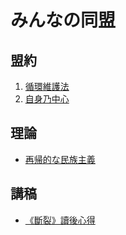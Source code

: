 # みんなの同盟
## 盟約

1. [循環維護法](/盟約/循環維護)
2. [自身乃中心](/盟約/自分を中心に)

## 理論

- [再帰的な民族主義](/理論/再帰的な民族主義.md)

## 講稿

- [《斷裂》讀後心得](/講稿/《斷裂》)

